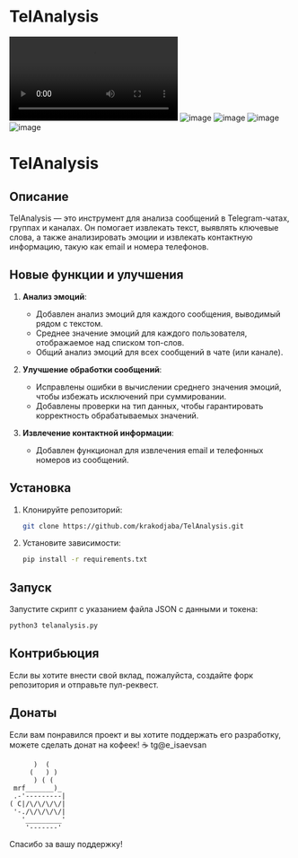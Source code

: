# TelAnalysis
<video src="https://user-images.githubusercontent.com/107117398/223553362-8f24206e-55de-4ed2-bdd1-1d6093f8d60b.mp4"></video>
![image](https://user-images.githubusercontent.com/107117398/223553327-a0ef0115-6cfe-4c38-9f0b-67062354a79c.png)
![image](https://user-images.githubusercontent.com/107117398/223553309-ba92ee44-ff54-4e3e-b49a-70596cde4198.png)
![image](https://user-images.githubusercontent.com/107117398/223553300-a5874615-fe67-4f8d-a042-df3aa5e3b0e6.png)
![image](https://user-images.githubusercontent.com/107117398/209858730-fe6ff0a3-9fcd-4d13-be6a-3f2a6bdd198b.png)

# TelAnalysis

## Описание

TelAnalysis — это инструмент для анализа сообщений в Telegram-чатах, группах и каналах. Он помогает извлекать текст, выявлять ключевые слова, а также анализировать эмоции и извлекать контактную информацию, такую как email и номера телефонов.

## Новые функции и улучшения

1. **Анализ эмоций**:
   - Добавлен анализ эмоций для каждого сообщения, выводимый рядом с текстом.
   - Среднее значение эмоций для каждого пользователя, отображаемое над списком топ-слов.
   - Общий анализ эмоций для всех сообщений в чате (или канале).

2. **Улучшение обработки сообщений**:
   - Исправлены ошибки в вычислении среднего значения эмоций, чтобы избежать исключений при суммировании.
   - Добавлены проверки на тип данных, чтобы гарантировать корректность обрабатываемых значений.

3. **Извлечение контактной информации**:
   - Добавлен функционал для извлечения email и телефонных номеров из сообщений.

## Установка

1. Клонируйте репозиторий:

   ```bash
   git clone https://github.com/krakodjaba/TelAnalysis.git
   ```

2. Установите зависимости:

   ```bash
   pip install -r requirements.txt
   ```

## Запуск

Запустите скрипт с указанием файла JSON с данными и токена:

```bash
python3 telanalysis.py
```

## Контрибьюция

Если вы хотите внести свой вклад, пожалуйста, создайте форк репозитория и отправьте пул-реквест.

## Донаты

Если вам понравился проект и вы хотите поддержать его разработку, можете сделать донат на кофеек! ☕️
tg@e_isaevsan
```
      )  (
     (   ) )
      ) ( (
 mrf_______)_
 .-'---------|  
( C|/\/\/\/\/|
 '-./\/\/\/\/|
   '_________'
    '-------'
```

Спасибо за вашу поддержку! 